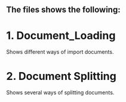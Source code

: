 ## The files shows the following:

# 1. Document_Loading 
Shows different ways of import  documents.
# 2. Document Splitting
Shows several ways of splitting documents.
